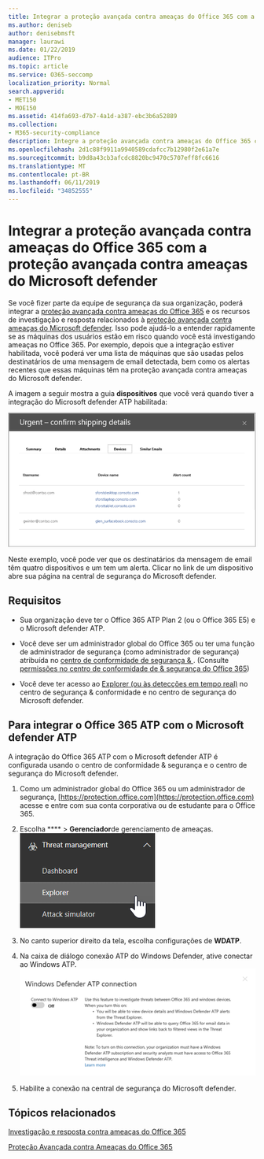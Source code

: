 ```yaml
---
title: Integrar a proteção avançada contra ameaças do Office 365 com a proteção avançada contra ameaças do Microsoft defender
ms.author: deniseb
author: denisebmsft
manager: laurawi
ms.date: 01/22/2019
audience: ITPro
ms.topic: article
ms.service: O365-seccomp
localization_priority: Normal
search.appverid:
- MET150
- MOE150
ms.assetid: 414fa693-d7b7-4a1d-a387-ebc3b6a52889
ms.collection:
- M365-security-compliance
description: Integre a proteção avançada contra ameaças do Office 365 com a proteção avançada contra ameaças do Microsoft defender para ver informações mais detalhadas sobre o gerenciamento de ameaças.
ms.openlocfilehash: 2d1c88f9911a9940589cdafcc7b12980f2e61a7e
ms.sourcegitcommit: b9d8a43cb3afcdc8820bc9470c5707eff8fc6616
ms.translationtype: MT
ms.contentlocale: pt-BR
ms.lasthandoff: 06/11/2019
ms.locfileid: "34852555"
---
```

# <a name="integrate-office-365-advanced-threat-protection-with-microsoft-defender-advanced-threat-protection"></a>Integrar a proteção avançada contra ameaças do Office 365 com a proteção avançada contra ameaças do Microsoft defender

Se você fizer parte da equipe de segurança da sua organização, poderá integrar a [proteção avançada contra ameaças do Office 365](office-365-atp.md) e os recursos de investigação e resposta relacionados à [proteção avançada contra ameaças do Microsoft defender](https://docs.microsoft.com/windows/security/threat-protection/microsoft-defender-atp/microsoft-defender-advanced-threat-protection). Isso pode ajudá-lo a entender rapidamente se as máquinas dos usuários estão em risco quando você está investigando ameaças no Office 365. Por exemplo, depois que a integração estiver habilitada, você poderá ver uma lista de máquinas que são usadas pelos destinatários de uma mensagem de email detectada, bem como os alertas recentes que essas máquinas têm na proteção avançada contra ameaças do Microsoft defender.
  
A imagem a seguir mostra a guia **dispositivos** que você verá quando tiver a integração do Microsoft defender ATP habilitada:
  
![Quando o Microsoft defender ATP estiver habilitado, você poderá ver uma lista de computadores com alertas.](media/fec928ea-8f0c-44d7-80b9-a2e0a8cd4e89.PNG)
  
Neste exemplo, você pode ver que os destinatários da mensagem de email têm quatro dispositivos e um tem um alerta. Clicar no link de um dispositivo abre sua página na central de segurança do Microsoft defender.
  
## <a name="requirements"></a>Requisitos

- Sua organização deve ter o Office 365 ATP Plan 2 (ou o Office 365 E5) e o Microsoft defender ATP.
    
- Você deve ser um administrador global do Office 365 ou ter uma função de administrador de segurança (como administrador de segurança) atribuída no [centro de conformidade de segurança &amp; ](https://protection.office.com). (Consulte [permissões no centro de conformidade de &amp; segurança do Office 365](permissions-in-the-security-and-compliance-center.md))
    
- Você deve ter acesso ao [Explorer (ou às detecções em tempo real)](threat-explorer.md) no centro de segurança & conformidade e no centro de segurança do Microsoft defender.
    
## <a name="to-integrate-office-365-atp-with-microsoft-defender-atp"></a>Para integrar o Office 365 ATP com o Microsoft defender ATP

A integração do Office 365 ATP com o Microsoft defender ATP é configurada usando o centro de conformidade & segurança e o centro de segurança do Microsoft defender.
  
1. Como um administrador global do Office 365 ou um administrador de segurança, [https://protection.office.com](https://protection.office.com) acesse e entre com sua conta corporativa ou de estudante para o Office 365.
    
2. Escolha **** \> **Gerenciador**de gerenciamento de ameaças.<br>![Gerenciador no menu de gerenciamento de ameaças](media/ThreatMgmt-Explorer-nav.png)<br>
    
3. No canto superior direito da tela, escolha configurações de **WDATP**.
    
4. Na caixa de diálogo conexão ATP do Windows Defender, ative conectar ao Windows ATP.<br>![Conexão ATP do Microsoft defender](media/Explorer-WDATPConnection-dialog.png)<br>
    
5. Habilite a conexão na central de segurança do Microsoft defender.

  
## <a name="related-topics"></a>Tópicos relacionados

[Investigação e resposta contra ameaças do Office 365](office-365-ti.md)
  
[Proteção Avançada contra Ameaças do Office 365](office-365-atp.md)
  

